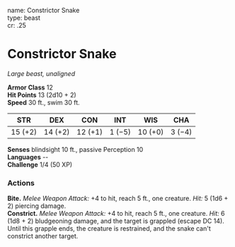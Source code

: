 name: Constrictor Snake    
type: beast    
cr: .25

# Constrictor Snake 
_Large beast, unaligned_

**Armor Class** 12    
**Hit Points** 13 (2d10 + 2)    
**Speed** 30 ft., swim 30 ft.

| STR     | DEX     | CON     | INT     | WIS     | CHA     |
|---------|---------|---------|---------|---------|---------|
| 15 (+2) | 14 (+2) | 12 (+1) | 1 (−5)  | 10 (+0) | 3 (−4)  |  

**Senses** blindsight 10 ft., passive Perception 10    
**Languages** --    
**Challenge** 1/4 (50 XP)

### Actions
**Bite.** _Melee Weapon Attack:_ +4 to hit, reach 5 ft., one creature. _Hit:_ 5 (1d6 + 2) piercing damage.    
**Constrict.** _Melee Weapon Attack:_ +4 to hit, reach 5 ft., one creature. _Hit:_ 6 (1d8 + 2) bludgeoning damage, and the target is grappled (escape DC 14). Until this grapple ends, the creature is restrained, and the snake can't constrict another target. 